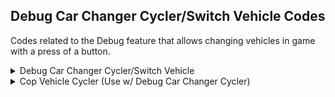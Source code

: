 ## Debug Car Changer Cycler/Switch Vehicle Codes

Codes related to the Debug feature that allows changing vehicles in game with a press of a button.

<details>
<summary>Debug Car Changer Cycler/Switch Vehicle</summary>

Press Classic Controller ZL/ZR buttons to switch vehicle live, modified debug car changer that is nativally in the game. ZL cycles to the previous vehicle, ZR cycles to the next vehicle. The code below ("Cop Vehicle Cycler") allows you to cycle thru 
all cop vehicles. You can customize the vehicle list to any vehicle you want, all you need to do is change the vehicle hashes to the ones you want (First hash is "BB9B2938", last one is "7D8802A6"). To get a hash, use NFS Hasher v2.0 by nfsu360 and
input the vehicle string name and copy the value from "VLT Memory" to the code.
If you want to change the controller or button, read the "Button Activator.txt" file inside of the Code Pack RAR


```powerpc
043CDA84 60000000
C23CDA60 00000010
48000009 00000000
7CE802A6 38000000
3DC08064 88C70000
818E2A18 718B0084
41820048 89070001
2C080000 4082003C
38000001 2C0600E7
4182002C 2C060028
41820024 718B0080
4182000C 38C6FFFF
48000018 718B0004
41820010 38C60001
48000008 38C00000
39000001 40820008
39000000 99070001
98C70000 00000000
C224A0FC 00000003
2C030000 40820008
4E800020 80030000
60000000 00000000
```
</details>

<details>
<summary>Cop Vehicle Cycler (Use w/ Debug Car Changer Cycler)</summary>

This code only works with the code above ("Debug Car Changer Cycler/Switch Vehicle"). It allows you to cycle thru all cop vehicles. You can customize the vehicle list to any vehicle you want, all you need to do is change the vehicle hashes to the 
ones you want (First hash is "BB9B2938", last one is "7D8802A6"). To get a hash, use NFS Hasher v2.0 by nfsu360 and input the vehicle string name and copy the value from "VLT Memory" to the code. Extreme fun code, can add more vehicles to the
list but the code would be too big. Unfortunately, because of how I coded the "Controllable Police Helicopter", you cannot control it when changing to it or can control it but it's all messed up and can't go thru walls. I noticed this too late and it's
extra long work to get it all fixed (would have to do lots of modifications on the Helicopter code), so I'll leave it like this for now, maybe another time. Sorry! You can still fly it if you select the helicopter and go to world then changing vehicles.
Don't worry though, you don't need to use the helicopter code if you don't want, plus, I added a failsafe to avoid crashing if the code is not enabled.
Hold Classic Controller D-Pad Up and while still holding, press ZR to cycle to the previous vehicle, ZR to cycle to the next vehicle. 
If you want to change the controller or button, read the "Button Activator.md" file (LINK)

```powerpc
043CDCE8 7FA4EB78
04342E68 38600001
28642A1A FFFE0001
C2342E68 00000005
38600001 3D808000
890C1840 2C08001C
40820010 3D808000
986C1880 38600000
60000000 00000000
C23CDCE8 0000000F
48000025 BB9B2938
A3A1D182 B7DDD68A
38B38226 3592DDB1
6F872A59 5E5C4A90
06465EB2 7D8802A6
3D608000 3D408064
A14A2A1A 890B1840
714A0080 4082000C
39080004 48000008
3908FFFC 2C08FFFF
41810008 3900001C
2C080020 41800008
39000000 990B1840
7D8C4214 808C0000
60000000 00000000
E0000000 00000000
```
</details>